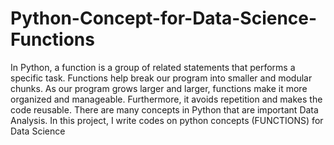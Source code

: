 # Python-Concept-for-Data-Science-Functions
In Python, a function is a group of related statements that performs a specific task. Functions help break our program into smaller and modular chunks. As our program grows larger and larger, functions make it more organized and manageable. Furthermore, it avoids repetition and makes the code reusable. There are many concepts in Python that are important Data Analysis. In this project, I write codes on python concepts (FUNCTIONS) for Data Science

